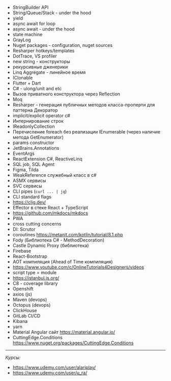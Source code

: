 - StringBuilder API
- String/Queue/Stack - under the hood
- yield
- async await for loop
- async await - under the hood
- state machine
- GrayLog
- Nuget packages - configuration, nuget sources
- Resharper hotkeys/templates
- DotTrace, VS profiler
- new string - конструкторы
- рекурсивные дженерики
- Linq Aggregate - линейное время
- IClonable
- Flutter + Dart
- C# - ulong/unit and etc
- Вызов приватного конструктора через Reflection
- Moq
- Resharper - генерация публичных методов класса-проперти для паттерна Декоратор
- implicit/explicit operator c#
- Интернирование строк
- IReadonlyCollection
- Перечисление foreach без реализации IEnumerable (через наличие метода GetEnumerator)
- params constructor
- JetBrains.Annotations
- EventArgs
- ReactExtension C#, ReactiveLinq
- SQL job, SQL Agent
- Figma, Tilda
- WeakReference служебный класс в c#
- ASMX сервисы
- SVC сервисы
- CLI pipes (`curl ... | jq`)
- CLI standard flags
- https://clig.dev/
- Effector в стеке React + TypeScript
- https://github.com/mkdocs/mkdocs
- PWA
- cross cutting concerns
- DI: Scrutor
- coroutines https://metanit.com/kotlin/tutorial/8.1.php
- Fody (Библиотека C# - MethodDecoration)
- Castle Dynamic Proxy (библиотека)
- Firebase
- React-Bootstrap
- AOT компиляция (Ahead of Time компиляция)
- https://www.youtube.com/c/OnlineTutorials4Designers/videos
- script type = module
- https://istanbul.js.org/
- C8 - coverage library
- Openshift
- axios (js)
- Maven (devops)
- Octopus (devops)
- ClickHouse
- GitLab CI/CD
- Kibana
- yarn
- Material Angular сайт https://material.angular.io/
- CuttingEdge.Conditions https://www.nuget.org/packages/CuttingEdge.Conditions
---------------------------------------------------
*Курсы:*

- https://www.udemy.com/user/alariplay/
- https://www.udemy.com/user/u_ra/
